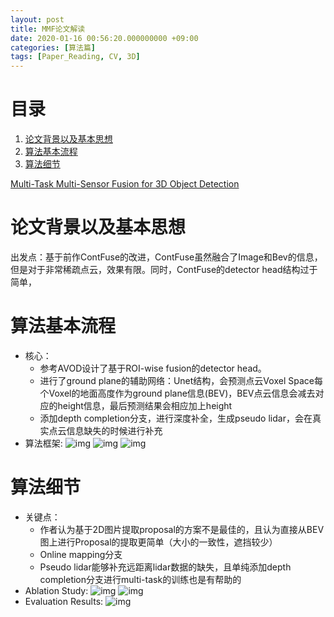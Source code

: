 ```yaml
---
layout: post
title: MMF论文解读
date: 2020-01-16 00:56:20.000000000 +09:00
categories: [算法篇]
tags: [Paper_Reading, CV, 3D]
---
```


# 目录

1.  [论文背景以及基本思想](#orgfb1210b)
2.  [算法基本流程](#org64f782d)
3.  [算法细节](#org29edd93)

[Multi-Task Multi-Sensor Fusion for 3D Object Detection](http://www.cs.toronto.edu/~byang/papers/mmf.pdf)


<a id="orgfb1210b"></a>

# 论文背景以及基本思想

出发点：基于前作ContFuse的改进，ContFuse虽然融合了Image和Bev的信息，但是对于非常稀疏点云，效果有限。同时，ContFuse的detector head结构过于简单，


<a id="org64f782d"></a>

# 算法基本流程

-   核心：
    -   参考AVOD设计了基于ROI-wise fusion的detector head。
    -   进行了ground plane的辅助网络：Unet结构，会预测点云Voxel Space每个Voxel的地面高度作为ground plane信息(BEV)，BEV点云信息会减去对应的height信息，最后预测结果会相应加上height
    -   添加depth completion分支，进行深度补全，生成pseudo lidar，会在真实点云信息缺失的时候进行补充
-   算法框架:
    ![img](https://cdn.jsdelivr.net/gh/ZhengWG/Imgs_blog/2020-01-16-MMF%E8%AE%BA%E6%96%87%E8%A7%A3%E8%AF%BB/2020_01_04_MMF_20210710_003618.png)
    ![img](https://cdn.jsdelivr.net/gh/ZhengWG/Imgs_blog/2020-01-16-MMF%E8%AE%BA%E6%96%87%E8%A7%A3%E8%AF%BB/2020_01_04_MMF_20210710_003646.png)
    ![img](https://cdn.jsdelivr.net/gh/ZhengWG/Imgs_blog/2020-01-16-MMF%E8%AE%BA%E6%96%87%E8%A7%A3%E8%AF%BB/2020_01_04_MMF_20210710_003709.png)


<a id="org29edd93"></a>

# 算法细节

-   关键点：
    -   作者认为基于2D图片提取proposal的方案不是最佳的，且认为直接从BEV图上进行Proposal的提取更简单（大小的一致性，遮挡较少）
    -   Online mapping分支
    -   Pseudo lidar能够补充远距离lidar数据的缺失，且单纯添加depth completion分支进行multi-task的训练也是有帮助的
-   Ablation Study:
    ![img](https://cdn.jsdelivr.net/gh/ZhengWG/Imgs_blog/2020-01-16-MMF%E8%AE%BA%E6%96%87%E8%A7%A3%E8%AF%BB/2020_01_04_MMF_20210710_003802.png)
    ![img](https://cdn.jsdelivr.net/gh/ZhengWG/Imgs_blog/2020-01-16-MMF%E8%AE%BA%E6%96%87%E8%A7%A3%E8%AF%BB/2020_01_04_MMF_20210710_003826.png)
-   Evaluation Results:
    ![img](https://cdn.jsdelivr.net/gh/ZhengWG/Imgs_blog/2020-01-16-MMF%E8%AE%BA%E6%96%87%E8%A7%A3%E8%AF%BB/2020_01_04_MMF_20210710_003905.png)

